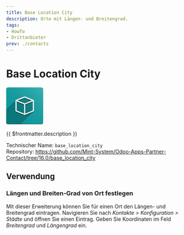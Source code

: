 ```yaml
---
title: Base Location City
description: Orte mit Längen- und Breitengrad.
tags:
- HowTo
- Drittanbieter
prev: ./contacts
---
```

# Base Location City
![icon_oms_box](attachments/icon_oms_box.png)

{{ $frontmatter.description }}

Technischer Name: `base_location_city`\
Repository: <https://github.com/Mint-System/Odoo-Apps-Partner-Contact/tree/16.0/base_location_city>

## Verwendung

### Längen und Breiten-Grad von Ort festlegen

Mit dieser Erweiterung können Sie für einen Ort den Längen- und Breitengrad eintragen. Navigieren Sie nach *Kontakte > Konfiguration > Städte* und öffnen Sie einen Eintrag. Geben Sie Koordinaten im Feld *Breitengrad* und *Längengrad* ein.